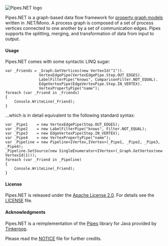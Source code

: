 ![Pipes.NET logo](/ahzf/pipes.NET/raw/master/doc/pipes.NET-logo.png)

Pipes.NET is a graph-based data flow framework for [property graph models](http://github.com/tinkerpop/gremlin/wiki/Defining-a-Property-Graph)
written in .NET/Mono. A process graph is composed of a set of process vertices connected to one another by a set of communication edges.
Pipes supports the splitting, merging, and transformation of data from input to output.

#### Usage

Pipes.NET comes with some syntactic LINQ sugar:

    var _Friends = _Graph.GetVertices(new VertexId("1")).
                   VertexEdgePipe(VertexEdgePipe.Step.OUT_EDGES).
                   LabelFilterPipe("knows", ComparisonFilter.NOT_EQUAL).
                   EdgeVertexPipe(EdgeVertexPipe.Step.IN_VERTEX).
                   VertexPropertyPipe("name");
    foreach (var _Friend in _Friends)
    {
        Console.WriteLine(_Friend);
    }

...which is in detail equivalent to the following standard syntax:

    var _Pipe1    = new VertexEdgePipe(Step.OUT_EDGES);
    var _Pipe2    = new LabelFilterPipe("knows", Filter.NOT_EQUAL);
    var _Pipe3    = new EdgeVertexPipe(Step.IN_VERTEX);
    var _Pipe4    = new VertexPropertyPipe("name");
    var _Pipeline = new Pipeline<IVertex,IVertex>(_Pipe1, _Pipe2, _Pipe3, _Pipe4);
    _Pipeline.SetSource(new SingleEnumerator<IVertex>(_Graph.GetVertex(new VertexId(1)));
    foreach (var _Friend in _Pipeline)
    {
        Console.WriteLine(_Friend);
    }

#### License

Pipes.NET is released under the [Apache License 2.0](http://www.apache.org/licenses/LICENSE-2.0). For details see the [LICENSE](/ahzf/pipes.NET/blob/master/LICENSE) file.

#### Acknowledgments

Pipes.NET is a reimplementation of the [Pipes](http://github.com/tinkerpop/pipes) library for Java provided by [Tinkerpop](http://tinkerpop.com).

Please read the [NOTICE](/ahzf/pipes.NET/blob/master/NOTICE) file for further credits.

